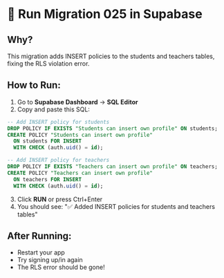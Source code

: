 # 🔧 Run Migration 025 in Supabase

## Why?
This migration adds INSERT policies to the students and teachers tables, fixing the RLS violation error.

## How to Run:

1. Go to **Supabase Dashboard** → **SQL Editor**
2. Copy and paste this SQL:

```sql
-- Add INSERT policy for students
DROP POLICY IF EXISTS "Students can insert own profile" ON students;
CREATE POLICY "Students can insert own profile"
  ON students FOR INSERT
  WITH CHECK (auth.uid() = id);

-- Add INSERT policy for teachers
DROP POLICY IF EXISTS "Teachers can insert own profile" ON teachers;
CREATE POLICY "Teachers can insert own profile"
  ON teachers FOR INSERT
  WITH CHECK (auth.uid() = id);
```

3. Click **RUN** or press Ctrl+Enter
4. You should see: "✅ Added INSERT policies for students and teachers tables"

## After Running:
- Restart your app
- Try signing up/in again
- The RLS error should be gone!

